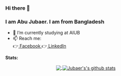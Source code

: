 ### Hi there 👋

### I am Abu Jubaer. I am from Bangladesh

- 🔭 I’m currently studying at AIUB
- 📫 Reach me: <br>
👉<a href="https://www.facebook.com/AbuJubaerOfficial"> Facebook </a>  👉<a href="https://www.linkedin.com/in/amixubaer/"> LinkedIn </a>


**Stats:**  
<div align="center">
<a href="https://github.com/amixubaer">
  <img align="center" src="https://github-readme-stats.vercel.app/api/top-langs/?username=amixubaer&theme=light&hide_langs_below=1" />
</a>
<a href="https://github.com/amixubaer">
 <img align="center" src="https://github-readme-stats.vercel.app/api?username=amixubaer&show_icons=true&theme=light&line_height=27" alt="Jubaer's's github stats"/>
</a>

</div>
